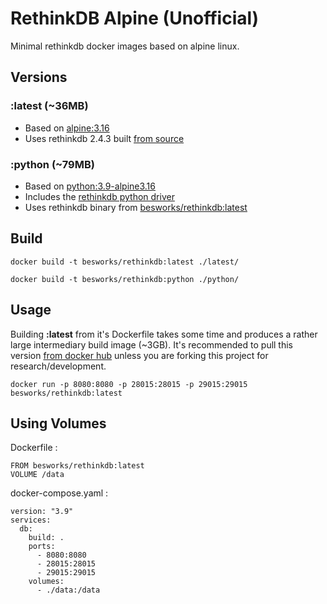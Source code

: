 # RethinkDB Alpine (Unofficial)

Minimal rethinkdb docker images based on alpine linux.

## Versions

### :latest (~36MB)

- Based on [alpine:3.16](https://hub.docker.com/_/alpine)
- Uses rethinkdb 2.4.3 built [from source](https://github.com/rethinkdb/rethinkdb)

### :python (~79MB)

- Based on [python:3.9-alpine3.16](https://hub.docker.com/_/python)
- Includes the [rethinkdb python driver](https://rethinkdb.com/docs/install-drivers/python/)
- Uses rethinkdb binary from [besworks/rethinkdb:latest](https://hub.docker.com/r/besworks/rethinkdb)

## Build

```
docker build -t besworks/rethinkdb:latest ./latest/
```
```
docker build -t besworks/rethinkdb:python ./python/
```

## Usage

Building **:latest** from it's Dockerfile takes some time and produces a rather large intermediary build image (~3GB). It's recommended to pull this version [from docker hub](https://hub.docker.com/repository/docker/besworks/rethinkdb) unless you are forking this project for research/development.

```
docker run -p 8080:8080 -p 28015:28015 -p 29015:29015 besworks/rethinkdb:latest
```

## Using Volumes

Dockerfile :

```
FROM besworks/rethinkdb:latest
VOLUME /data
```

docker-compose.yaml :


```
version: "3.9"
services:
  db:
    build: .
    ports:
      - 8080:8080
      - 28015:28015
      - 29015:29015
    volumes:
      - ./data:/data
```